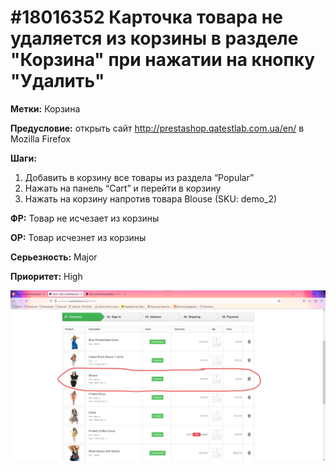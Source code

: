 # #18016352 Карточка товара не удаляется из корзины в разделе "Корзина" при нажатии на кнопку "Удалить"

**Метки:** Корзина

**Предусловие:** открыть сайт http://prestashop.qatestlab.com.ua/en/ в Mozilla Firefox

**Шаги:**

1. Добавить в корзину все товары из раздела “Popular”
2. Нажать на панель “Cart” и перейти в корзину
3. Нажать на корзину напротив товара Blouse (SKU: demo_2)

**ФР:** Товар не исчезает из корзины

**ОР:** Товар исчезнет из корзины

**Серьезность:** Major

**Приоритет:** High

![Bug screenshot](/Bug-reports/OnlineShop-01-09-2023/img/003.png "Bug screenshot")